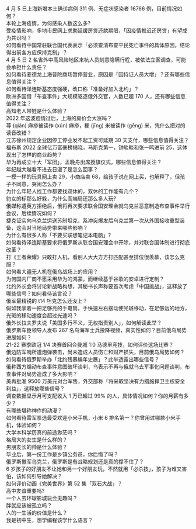 4 月 5 日上海新增本土确诊病例 311 例、无症状感染者 16766 例，目前情况如何？  
本轮上海疫情，为何感染人数这么多?  
受疫情影响，多地市民网上求助延缓房贷还款期限，「因疫情推迟还房贷」有望成为共识吗？  
如何看待中国常驻联合国代表表示「必须查清布查平民死亡事件的具体原因，结论得出前各方应保持克制」？  
4 月 5 日 2 名省外中高风险地区来杭人员刻意隐瞒行程，被依法立案调查，可能会承担什么责任？  
如何看待麦德龙上海普陀商场暂停营业，原因是「因持证人员大增」？还有哪些信息值得关注？  
如何看待泽连斯基态度强硬，改口称「准备好加入北约」？  
欧洲多国借「布查事件」大规模驱逐俄外交官，人数已超 170 人，还有哪些信息值得关注？  
高知老人带娃是什么体验？  
2022 年这波疫情过后，上海的房价会大涨吗？  
荨 (qián) 麻疹被读作 (xún) 麻疹，粳 (jīng) 米被读作 (gēng) 米，凭什么把对的读音改错？  
江苏徐州规定企业因停工停业发不起工资可延期 30 天支付，哪些信息值得关注？  
福布斯 2022 全球亿万富豪榜揭晓，马斯克第一，钟睒睒和张一鸣进前 25，这体现出了怎样的商业趋势？  
华为再成立十大「军团」，孟晚舟出席授旗仪式，哪些信息值得关注？  
年纪越大越看不进去日漫了是怎么回事？  
一模一样的玩具网上卖 29，小商店卖 68，给孩子说在网上买，也解释了，但孩子不同意，哭闹怎么办？  
为什么年轻人找工作都要找双休的，双休的工作能有几个？  
豹女的标那么好躲，为什么高端局还那么多人玩?  
俄媒称遭英方拒绝后，俄将再次要求联合国安理会就乌克兰恶意制造布查事件举行会议，后续情况如何？  
捷克证实向乌克兰运送苏制坦克，系冲突爆发后乌克兰第一次从外国接收重型装备，这会对当地局势带来哪些影响？  
为什么有很多人称「不要买联想笔记本电脑」?  
如何看待泽连斯基要求将俄罗斯从联合国安理会中开除，并对联合国体制进行彻底改革？  
打《王者荣耀》只敢打人机，看别人大大方方打匹配甚至排位很羡慕，该怎么克服？  
如何看大疆无人机在俄乌战场上的应用？  
为何国内厂商不愿采用华为的鸿蒙，而继续基于谷歌的安卓进行定制？  
北约外长会将讨论新战略构想，其秘书长声称要首次考虑「中国挑战」，这释放了哪些信号？如何看待该言论？  
俄军最精锐的 t14 坦克怎么还没上？  
假如我拿着一把足够亮的手电筒，手快速左右摆动使光斑移动，在足够远的地方，光斑的移动速度会超过光速吗？  
俄外长拉夫罗夫说「美国多行不义，无权指责别人」，如何解读此举？  
俄罗斯车臣领导人发布 267 名乌海军士兵投降视频，真实性如何？目前俄乌局势进展如何？  
21-22 赛季欧冠 1/4 决赛首回合曼城 1:0 马德里竞技，如何评价这场比赛？  
俄边防军哨所遭炮弹袭击，尚未造成人员伤亡和财产损失，目前俄乌局势如何？  
如何看待俄罗斯举办「北约残暴编年史展」？此举透露出哪些信号？  
俄称西方煽动布查事件意图破坏谈判，乌表示不再与俄就乌去军事化问题谈判，布查事件对局势造成了多大影响？  
美再批准 9500 万美元对台军售，外交部称「将采取坚决有力措施捍卫主权安全利益」，这释放哪些信号？  
调查数据显示月可支配收入 1 万已超过 99% 的人，具体情况如何？你的月薪有多少？  
有哪些堪称神作的动漫？  
如何看待雷军票选最受欢迎小米手机，小米 6 排名第一？你曾用过哪款小米手机，体验如何？  
大学本科学历真的前途渺茫吗？  
格局大的女生是什么样的？  
男朋友长的帅是什么体验？  
毕业后，第一份工作是乡镇公务员，你后悔了吗？  
俄罗斯撤军乌克兰，俄罗斯是有战略规划还是真的撑不住了？  
6 岁孩子的好朋友不让她和另一个好朋友玩，不然就用「必杀技」，孩子为难又害怕，该如何引导她解决？  
如何评价动画《完美世界》第 52 集「双石大战」？  
高中友谊重要吗?  
一个人去环球影城玩会无趣吗？  
胖就应该被孤立吗？  
人的一生活的价值是什么？  
我是初中生，想学编程该学什么语言？  
